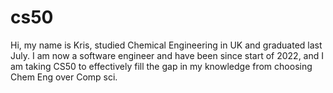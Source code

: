 # cs50
Hi, my name is Kris, studied Chemical Engineering in UK and graduated last July. I am now a software engineer and have been since start of 2022, and I am taking CS50 to effectively fill the gap in my knowledge from choosing Chem Eng over Comp sci. 
